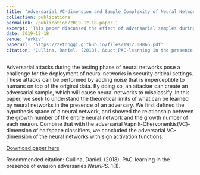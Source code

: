 ```yaml
---
title: "Adversarial VC-dimension and Sample Complexity of Neural Networks"
collection: publications
permalink: /publication/2019-12-18-paper-1
excerpt: 'This paper discussed the effect of adversarial samples during test time on neural networks' adversarial VC dimensions'
date: 2019-12-18
venue: 'arXiv'
paperurl: 'https://zetongqi.github.io/files/1912.08865.pdf'
citation: 'Cullina, Daniel. (2018). &quot;PAC-learning in the presence of evasion adversaries&quot; <i>NeurIPS</i>. 1(1).'
---
```

Adversarial attacks during the testing phase of neural networks pose a challenge for the deployment of neural networks in security critical settings. These attacks can be performed by adding noise that is imperceptible to humans on top of the original data. By doing so, an attacker can create an adversarial sample, which will cause neural networks to misclassify. In this paper, we seek to understand the theoretical limits of what can be learned by neural networks in the presence of an adversary. We first defined the hypothesis space of a neural network, and showed the relationship between the growth number of the entire neural network and the growth number of each neuron. Combine that with the adversarial Vapnik-Chervonenkis(VC)-dimension of halfspace classifiers, we concluded the adversarial VC-dimension of the neural networks with sign activation functions.

[Download paper here](1912.08865.pdf)

Recommended citation: Cullina, Daniel. (2018). PAC-learning in the presence of evasion adversaries <i>NeurIPS</i>. 1(1).
